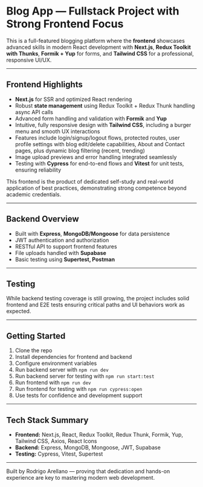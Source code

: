 # Blog App — Fullstack Project with Strong Frontend Focus

This is a full-featured blogging platform where the **frontend** showcases advanced skills in modern React development with **Next.js**, **Redux Toolkit with Thunks**, **Formik + Yup** for forms, and **Tailwind CSS** for a professional, responsive UI/UX.

---

## Frontend Highlights

- **Next.js** for SSR and optimized React rendering
- Robust **state management** using Redux Toolkit + Redux Thunk handling async API calls
- Advanced form handling and validation with **Formik** and **Yup**
- Intuitive, fully responsive design with **Tailwind CSS**, including a burger menu and smooth UX interactions
- Features include login/signup/logout flows, protected routes, user profile settings with blog edit/delete capabilities, About and Contact pages, plus dynamic blog filtering (recent, trending)
- Image upload previews and error handling integrated seamlessly
- Testing with **Cypress** for end-to-end flows and **Vitest** for unit tests, ensuring reliability

This frontend is the product of dedicated self-study and real-world application of best practices, demonstrating strong competence beyond academic credentials.

---

## Backend Overview

- Built with **Express**, **MongoDB/Mongoose** for data persistence
- JWT authentication and authorization
- RESTful API to support frontend features
- File uploads handled with **Supabase**
- Basic testing using **Supertest, Postman**

---

## Testing

While backend testing coverage is still growing, the project includes solid frontend and E2E tests ensuring critical paths and UI behaviors work as expected.

---

## Getting Started

1. Clone the repo
2. Install dependencies for frontend and backend
3. Configure environment variables
4. Run backend server with `npm run dev`
5. Run backend server for testing with `npm run start:test`
6. Run frontend with `npm run dev`
7. Run frontend for testing with `npm run cypress:open`
8. Use tests for confidence and development support

---

## Tech Stack Summary

- **Frontend:** Next.js, React, Redux Toolkit, Redux Thunk, Formik, Yup, Tailwind CSS, Axios, React Icons
- **Backend:** Express, MongoDB, Mongoose, JWT, Supabase
- **Testing:** Cypress, Vitest, Supertest

---

Built by Rodrigo Arellano — proving that dedication and hands-on experience are key to mastering modern web development.

